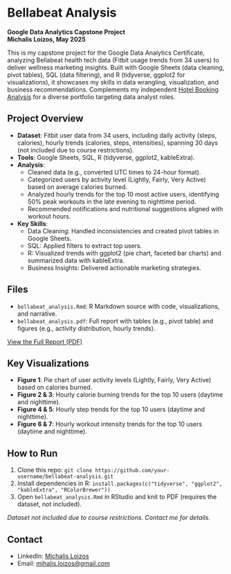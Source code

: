 # Bellabeat Analysis
**Google Data Analytics Capstone Project**  
**Michalis Loizos, May 2025**

This is my capstone project for the Google Data Analytics Certificate, analyzing Bellabeat health tech data (Fitbit usage trends from 34 users) to deliver wellness marketing insights. Built with Google Sheets (data cleaning, pivot tables), SQL (data filtering), and R (tidyverse, ggplot2 for visualizations), it showcases my skills in data wrangling, visualization, and business recommendations. Complements my independent [Hotel Booking Analysis](insert_hotel_booking_repo_link) for a diverse portfolio targeting data analyst roles.

## Project Overview
- **Dataset**: Fitbit user data from 34 users, including daily activity (steps, calories), hourly trends (calories, steps, intensities), spanning 30 days (not included due to course restrictions).
- **Tools**: Google Sheets, SQL, R (tidyverse, ggplot2, kableExtra).
- **Analysis**:
  - Cleaned data (e.g., converted UTC times to 24-hour format).
  - Categorized users by activity level (Lightly, Fairly, Very Active) based on average calories burned.
  - Analyzed hourly trends for the top 10 most active users, identifying 50% peak workouts in the late evening to nighttime period.
  - Recommended notifications and nutritional suggestions aligned with workout hours.
- **Key Skills**:
  - Data Cleaning: Handled inconsistencies and created pivot tables in Google Sheets.
  - SQL: Applied filters to extract top users.
  - R: Visualized trends with ggplot2 (pie chart, faceted bar charts) and summarized data with kableExtra.
  - Business Insights: Delivered actionable marketing strategies.

## Files
- `bellabeat_analysis.Rmd`: R Markdown source with code, visualizations, and narrative.
- `bellabeat_analysis.pdf`: Full report with tables (e.g., pivot table) and figures (e.g., activity distribution, hourly trends).

[View the Full Report (PDF)](bellabeat_analysis.pdf)

## Key Visualizations
- **Figure 1**: Pie chart of user activity levels (Lightly, Fairly, Very Active) based on calories burned.
- **Figure 2 & 3**: Hourly calorie burning trends for the top 10 users (daytime and nighttime).
- **Figure 4 & 5**: Hourly step trends for the top 10 users (daytime and nighttime).
- **Figure 6 & 7**: Hourly workout intensity trends for the top 10 users (daytime and nighttime).


## How to Run
1. Clone this repo: `git clone https://github.com/your-username/bellabeat-analysis.git`
2. Install dependencies in R: `install.packages(c("tidyverse", "ggplot2", "kableExtra", "RColorBrewer"))`
3. Open `bellabeat_analysis.Rmd` in RStudio and knit to PDF (requires the dataset, not included).

*Dataset not included due to course restrictions. Contact me for details.*

## Contact
- LinkedIn: [Michalis Loizos](https://www.linkedin.com/in/michalis-loizos/)
- Email: mihalis.loizos@gmail.com
